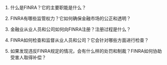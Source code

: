 

1. 什么是FINRA？它的主要职能是什么？

2. FINRA有哪些监管权力？它如何确保金融市场的公正和透明？

3. 金融业从业人员和公司如何向FINRA注册？注册过程是什么？

4. FINRA如何检查和监督从业人员和公司？它会针对哪些方面进行检查？

5. 如果发现违反FINRA规定的情况，会有什么样的处罚和制裁？FINRA如何协助受害人取得补偿？